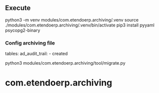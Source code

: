 ## Execute
python3 -m venv modules/com.etendoerp.archiving/.venv
source ./modules/com.etendoerp.archiving/.venv/bin/activate
pip3 install pyyaml psycopg2-binary

### Config archiving file
tables:
    ad_audit_trail:
    - created


python3 modules/com.etendoerp.archiving/tool/migrate.py 

# com.etendoerp.archiving
